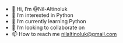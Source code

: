 - 👋 Hi, I’m @Nil-Altinoluk
- 👀 I’m interested in Python
- 🌱 I’m currently learning Python
- 💞️ I’m looking to collaborate on 
- 📫 How to reach me nilaltinoluk@gmail.com

<!---
Nil-Altinoluk/Nil-Altinoluk is a ✨ special ✨ repository because its `README.md` (this file) appears on your GitHub profile.
You can click the Preview link to take a look at your changes.
--->
